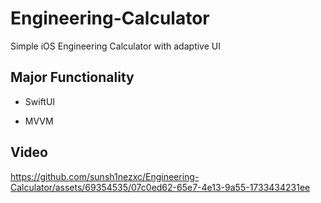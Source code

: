 # Engineering-Calculator
Simple iOS Engineering Calculator with adaptive UI

## Major Functionality

- SwiftUI

- MVVM

## Video

https://github.com/sunsh1nezxc/Engineering-Calculator/assets/69354535/07c0ed62-65e7-4e13-9a55-1733434231ee

